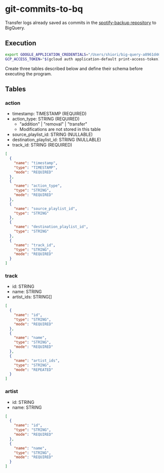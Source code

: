 # git-commits-to-bq

Transfer logs already saved as commits in the [spotify-backup repository](https://github.com/shio-yaamaa/spotify-backup) to BigQuery.

## Execution

```sh
export GOOGLE_APPLICATION_CREDENTIALS="/Users/shiori/big-query-a8961d46abd7.json"
GCP_ACCESS_TOKEN="$(gcloud auth application-default print-access-token)" cargo run
```

Create three tables described below and define their schema before executing the program.

## Tables

### action

- timestamp: TIMESTAMP (REQUIRED)
- action_type: STRING (REQUIRED)
  - "addition" | "removal" | "transfer"
  - Modifications are not stored in this table
- source_playlist_id: STRING (NULLABLE)
- destination_playlist_id: STRING (NULLABLE)
- track_id: STRING (REQUIRED)

```json
[
  {
    "name": "timestamp",
    "type": "TIMESTAMP",
    "mode": "REQUIRED"
  },
  {
    "name": "action_type",
    "type": "STRING",
    "mode": "REQUIRED"
  },
  {
    "name": "source_playlist_id",
    "type": "STRING"
  },
  {
    "name": "destination_playlist_id",
    "type": "STRING"
  },
  {
    "name": "track_id",
    "type": "STRING",
    "mode": "REQUIRED"
  }
]
```

### track

- id: STRING
- name: STRING
- artist_ids: STRING[]

```json
[
  {
    "name": "id",
    "type": "STRING",
    "mode": "REQUIRED"
  },
  {
    "name": "name",
    "type": "STRING",
    "mode": "REQUIRED"
  },
  {
    "name": "artist_ids",
    "type": "STRING",
    "mode": "REPEATED"
  }
]
```

### artist

- id: STRING
- name: STRING

```json
[
  {
    "name": "id",
    "type": "STRING",
    "mode": "REQUIRED"
  },
  {
    "name": "name",
    "type": "STRING",
    "mode": "REQUIRED"
  }
]
```
